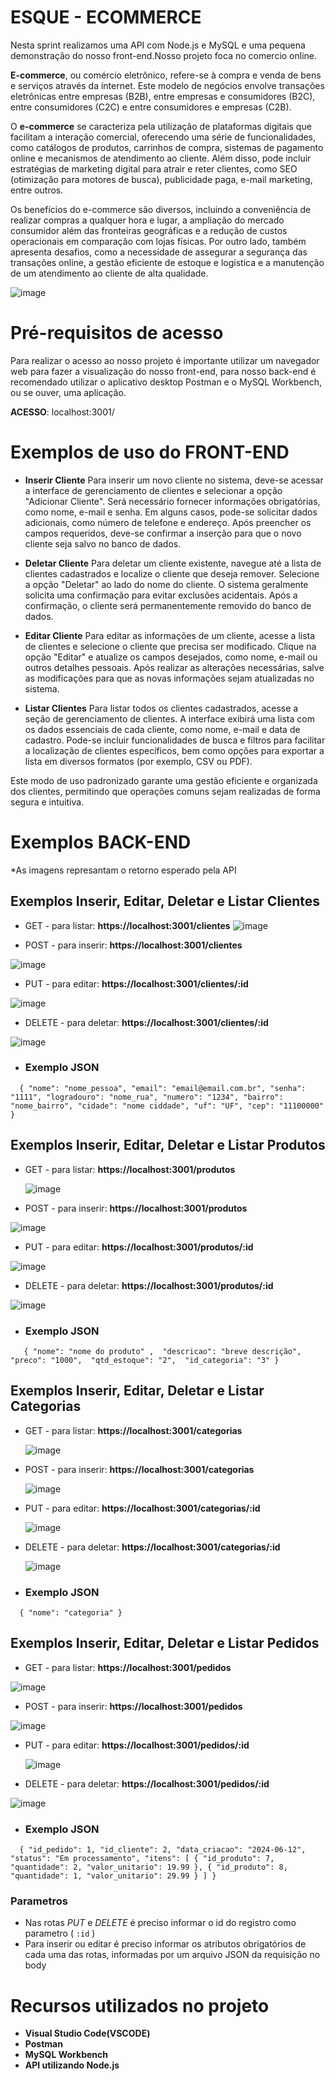 # ESQUE - ECOMMERCE 


Nesta sprint realizamos uma API com Node.js e MySQL e uma pequena demonstração do nosso front-end.Nosso projeto foca no comercio online.

**E-commerce**, ou comércio eletrônico, refere-se à compra e venda de bens e serviços através da internet. Este modelo de negócios envolve transações eletrônicas entre empresas (B2B), entre empresas e consumidores (B2C), entre consumidores (C2C) e entre consumidores e empresas (C2B).

O **e-commerce** se caracteriza pela utilização de plataformas digitais que facilitam a interação comercial, oferecendo uma série de funcionalidades, como catálogos de produtos, carrinhos de compra, sistemas de pagamento online e mecanismos de atendimento ao cliente. Além disso, pode incluir estratégias de marketing digital para atrair e reter clientes, como SEO (otimização para motores de busca), publicidade paga, e-mail marketing, entre outros.

Os benefícios do e-commerce são diversos, incluindo a conveniência de realizar compras a qualquer hora e lugar, a ampliação do mercado consumidor além das fronteiras geográficas e a redução de custos operacionais em comparação com lojas físicas. Por outro lado, também apresenta desafios, como a necessidade de assegurar a segurança das transações online, a gestão eficiente de estoque e logística e a manutenção de um atendimento ao cliente de alta qualidade.


![image](https://github.com/TDSSV23/esc-commerce/assets/124847684/8799a55c-1d3b-4ebf-b9b8-c78a798dabbb)

# Pré-requisitos de acesso

Para realizar o acesso ao nosso projeto é importante utilizar um navegador web para fazer a visualização do nosso front-end, para nosso back-end é recomendado utilizar o aplicativo desktop Postman e o MySQL Workbench, ou se ouver, uma aplicação.

**ACESSO**: localhost:3001/

# Exemplos de uso do FRONT-END

- **Inserir Cliente**
Para inserir um novo cliente no sistema, deve-se acessar a interface de gerenciamento de clientes e selecionar a opção "Adicionar Cliente". Será necessário fornecer informações obrigatórias, como nome, e-mail e senha. Em alguns casos, pode-se solicitar dados adicionais, como número de telefone e endereço. Após preencher os campos requeridos, deve-se confirmar a inserção para que o novo cliente seja salvo no banco de dados.

- **Deletar Cliente**
Para deletar um cliente existente, navegue até a lista de clientes cadastrados e localize o cliente que deseja remover. Selecione a opção "Deletar" ao lado do nome do cliente. O sistema geralmente solicita uma confirmação para evitar exclusões acidentais. Após a confirmação, o cliente será permanentemente removido do banco de dados.

- **Editar Cliente**
Para editar as informações de um cliente, acesse a lista de clientes e selecione o cliente que precisa ser modificado. Clique na opção "Editar" e atualize os campos desejados, como nome, e-mail ou outros detalhes pessoais. Após realizar as alterações necessárias, salve as modificações para que as novas informações sejam atualizadas no sistema.

- **Listar Clientes**
Para listar todos os clientes cadastrados, acesse a seção de gerenciamento de clientes. A interface exibirá uma lista com os dados essenciais de cada cliente, como nome, e-mail e data de cadastro. Pode-se incluir funcionalidades de busca e filtros para facilitar a localização de clientes específicos, bem como opções para exportar a lista em diversos formatos (por exemplo, CSV ou PDF).

Este modo de uso padronizado garante uma gestão eficiente e organizada dos clientes, permitindo que operações comuns sejam realizadas de forma segura e intuitiva.
# Exemplos BACK-END
 *As imagens represantam o retorno esperado pela API
## Exemplos Inserir, Editar, Deletar e Listar Clientes

- GET - para listar: **https://localhost:3001/clientes**
 ![image](https://github.com/TDSSV23/esc-commerce/assets/124847684/22341725-2849-4852-9648-46cf144b1f09)

- POST - para inserir: **https://localhost:3001/clientes**

![image](https://github.com/TDSSV23/esc-commerce/assets/124847684/5a4ac07f-a3d1-410a-bc80-1c45cea23f72)

- PUT - para editar: **https://localhost:3001/clientes/:id**

![image](https://github.com/TDSSV23/esc-commerce/assets/124847684/77ad4e32-e835-4a6a-811b-ec598ab2c64d)

- DELETE - para deletar: **https://localhost:3001/clientes/:id**

![image](https://github.com/TDSSV23/esc-commerce/assets/124847684/1e76ce2f-afda-427d-b94d-c6ea2f74b012)

- ### Exemplo JSON
`  {
    "nome": "nome_pessoa",
    "email": "email@email.com.br",
    "senha": "1111",
    "logradouro": "nome_rua",
    "numero": "1234",
    "bairro": "nome_bairro",
    "cidade": "nome ciddade",
    "uf": "UF",
    "cep": "11100000"
}`

 
## Exemplos Inserir, Editar, Deletar e Listar Produtos

- GET - para listar: **https://localhost:3001/produtos**

  ![image](https://github.com/TDSSV23/esc-commerce/assets/124847684/b91344f2-9322-49c0-9f2c-112f50fc58b4)

  
- POST - para inserir: **https://localhost:3001/produtos**

![image](https://github.com/TDSSV23/esc-commerce/assets/124847684/63b31919-3877-4afb-9d34-187e0297b3dc)

  
- PUT - para editar: **https://localhost:3001/produtos/:id**

![image](https://github.com/TDSSV23/esc-commerce/assets/124847684/7f56dbf0-81ee-4ebe-b2e4-9b071902d248)

  
- DELETE - para deletar: **https://localhost:3001/produtos/:id**

![image](https://github.com/TDSSV23/esc-commerce/assets/124847684/4a7a7705-e13d-4734-8617-7f63450aa4d8)


-   ### Exemplo JSON
`   {
   "nome": "nome do produto" , 
   "descricao": "breve descrição", 
   "preco": "1000", 
   "qtd_estoque": "2", 
   "id_categoria": "3"
}`

  ## Exemplos Inserir, Editar, Deletar e Listar Categorias

- GET - para listar: **https://localhost:3001/categorias**
  
  ![image](https://github.com/TDSSV23/esc-commerce/assets/124847684/9495d7e3-4619-492a-a9e2-fadd48216341)

  
- POST - para inserir: **https://localhost:3001/categorias**
  
  ![image](https://github.com/TDSSV23/esc-commerce/assets/124847684/02b3eb62-b37f-4596-96b4-97443e8e13a0)

  
- PUT - para editar: **https://localhost:3001/categorias/:id**
  
  ![image](https://github.com/TDSSV23/esc-commerce/assets/124847684/6a75ba9d-c5a5-4bdf-9974-37f1722f1f41)

  
- DELETE - para deletar: **https://localhost:3001/categorias/:id**
  
  ![image](https://github.com/TDSSV23/esc-commerce/assets/124847684/bde1d061-8d21-4af4-a0ce-a174f436a646)

-   ### Exemplo JSON
`  {
   "nome": "categoria"
}`

  ## Exemplos Inserir, Editar, Deletar e Listar Pedidos

- GET - para listar: **https://localhost:3001/pedidos**

![image](https://github.com/TDSSV23/esc-commerce/assets/124847684/89911ea2-b576-41d7-9826-1984b321269f)

  
- POST - para inserir: **https://localhost:3001/pedidos**

![image](https://github.com/TDSSV23/esc-commerce/assets/124847684/ebe64f2e-4a18-42c4-a60a-8978911c2b68)

  
- PUT - para editar: **https://localhost:3001/pedidos/:id**

  ![image](https://github.com/TDSSV23/esc-commerce/assets/124847684/29314b82-f0bc-4e9e-930b-51001385d9dd)

  
- DELETE - para deletar: **https://localhost:3001/pedidos/:id**
  
![image](https://github.com/TDSSV23/esc-commerce/assets/124847684/e82b9539-00e1-4d76-830b-f79b442b7e1d)


-   ### Exemplo JSON
`  {
    "id_pedido": 1,
    "id_cliente": 2,
    "data_criacao": "2024-06-12",
    "status": "Em processamento",
    "itens": [
        {
            "id_produto": 7,
            "quantidade": 2,
            "valor_unitario": 19.99
        },
        {
            "id_produto": 8,
            "quantidade": 1,
            "valor_unitario": 29.99
        }
    ]
}`


### Parametros
- Nas rotas *PUT* e *DELETE* é preciso informar o id do registro como parametro ( `:id` )
- Para inserir ou editar é preciso informar os atributos obrigatórios de cada uma das rotas, informadas por um arquivo JSON da requisição no body




# Recursos utilizados no projeto

- **Visual Studio Code(VSCODE)**
- **Postman**
- **MySQL Workbench**
- **API utilizando Node.js**
 

